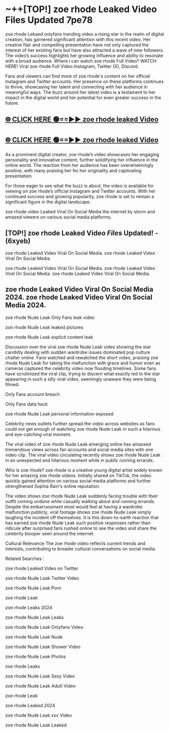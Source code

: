 # ~++[TOP!] zoe rhode Leaked Video Files Updated 7pe78

 zoe rhode Lekaed onlyfans trending video a rising star in the realm of digital creation, has garnered significant attention with this recent video. Her creative flair and compelling presentation have not only captured the interest of her existing fans but have also attracted a wave of new followers. The video’s success highlights her growing influence and ability to resonate with a broad audience.
Where i can watch  zoe rhode Full Video? WATCH HERE! Viral  zoe rhode Full Video Instagram, Twitter (X), Discord.


Fans and viewers can find more of  zoe rhode's content on her official Instagram and Twitter accounts. Her presence on these platforms continues to thrive, showcasing her talent and connecting with her audience in meaningful ways. The buzz around her latest video is a testament to her impact in the digital world and her potential for even greater success in the future.


## [🌐 CLICK HERE 🟢==►►  zoe rhode leaked Video ](https://onlyclips.site?title=zoe_rhode&ref=git)

## [🌐 CLICK HERE 🟢==►►  zoe rhode leaked Video ](https://onlyclips.site?title=zoe_rhode&ref=git)


As a prominent digital creator,  zoe rhode’s video showcases her engaging personality and innovative content, further solidifying her influence in the online world. The reaction from her audience has been overwhelmingly positive, with many praising her for her originality and captivating presentation.

For those eager to see what the buzz is about, the video is available for viewing on  zoe rhode’s official Instagram and Twitter accounts. With her continued success and growing popularity,  zoe rhode is set to remain a significant figure in the digital landscape.


  zoe rhode video Leaked Viral On Social Media the internet by storm and amazed viewers on various social media platforms.


## [TOP!]  zoe rhode Leaked Video *Files* Updated! - (6xyeb) 

 zoe rhode Leaked Video Viral On Social Media. zoe rhode Leaked Video Viral On Social Media.

 zoe rhode Leaked Video Viral On Social Media. zoe rhode Leaked Video Viral On Social Media. zoe rhode Leaked Video Viral On Social Media.


##  zoe rhode Leaked Video Viral On Social Media 2024. zoe rhode Leaked Video Viral On Social Media 2024.
 zoe rhode Nude Leak Only Fans leak video

 zoe rhode Nude Leak leaked pictures

 zoe rhode Nude Leak explicit content leak

Discussion over the viral  zoe rhode Nude Leak video showing the star candidly dealing with sudden wardrobe issues dominated pop culture chatter online. Fans watched and rewatched the short video, praising  zoe rhode Nude Leak for taking the malfunction with grace and humor even as cameras captured the celebrity video now flooding timelines. Some fans have scrutinized the viral clip, trying to discern what exactly led to the star appearing in such a silly viral video, seemingly unaware they were being filmed.


Only Fans account breach

Only Fans data hack

 zoe rhode Nude Leak personal information exposed

Celebrity news outlets further spread the video across websites as fans could not get enough of watching  zoe rhode Nude Leak in such a hilarious and eye-catching viral moment.


The viral video of  zoe rhode Nude Leak emerging online has amassed tremendous views across fan accounts and social media sites with one video clip. The viral video circulating recently shows  zoe rhode Nude Leak in an unexpected and hilarious moment while in public running errands.


Who is  zoe rhode?  zoe rhode is a creative young digital artist widely known for her amazing  zoe rhode videos. Initially shared on TikTok, the video quickly gained attention on various social media platforms and further strengthened Sophia Rain's online reputation.

The video shows  zoe rhode Nude Leak suddenly facing trouble with their outfit coming undone while casually walking about and running errands. Despite the embarrassment most would feel at having a wardrobe malfunction publicly, viral footage shows  zoe rhode Nude Leak simply laughing the incident off themselves. It is this down-to-earth reaction that has earned  zoe rhode Nude Leak such positive responses rather than ridicule after surprised fans rushed online to see the video and share the celebrity blooper seen around the internet.

Cultural Relevance The  zoe rhode video reflects current trends and interests, contributing to broader cultural conversations on social media.

Related Searches :

 zoe rhode Leaked Video on Twitter

 zoe rhode Nude Leak Twitter Video

 zoe rhode Nude Leak Porn

 zoe rhode Leak 

 zoe rhode Leaks 2024

 zoe rhode Nude Leak Leaks

 zoe rhode Nude Leak Onlyfans Video

 zoe rhode Nude Leak Nude

 zoe rhode Nude Leak Shower Video

 zoe rhode Nude Leak Photos

 zoe rhode Leaks

 zoe rhode Nude Leak Sexy Video

 zoe rhode Nude Leak Adult Video

 zoe rhode Leak

 zoe rhode Leaked 2024

 zoe rhode Nude Leak xxx Video

 zoe rhode Nude Leak Leaked